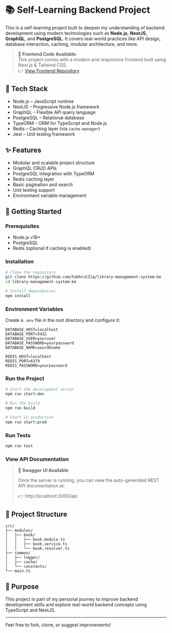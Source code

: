 # 📚 Self-Learning Backend Project

This is a self-learning project built to deepen my understanding of backend development using modern technologies such as **Node.js**, **NestJS**, **GraphQL**, and **PostgreSQL**. It covers real-world practices like API design, database interaction, caching, modular architecture, and more.

> 🔗 **Frontend Code Available**:  
> This project comes with a modern and responsive frontend built using Next.js & Tailwind CSS.  
> 👉 [View Frontend Repository](https://github.com/FakhrulZiq/library-management-system-fe)


## 🧰 Tech Stack

- Node.js – JavaScript runtime  
- NestJS – Progressive Node.js framework  
- GraphQL – Flexible API query language  
- PostgreSQL – Relational database  
- TypeORM – ORM for TypeScript and Node.js  
- Redis – Caching layer (via `cache-manager`)  
- Jest – Unit testing framework  

## ✨ Features

- Modular and scalable project structure  
- GraphQL CRUD APIs  
- PostgreSQL integration with TypeORM  
- Redis caching layer  
- Basic pagination and search  
- Unit testing support  
- Environment variable management  

## 🚀 Getting Started

### Prerequisites

- Node.js v18+  
- PostgreSQL  
- Redis (optional if caching is enabled)  

### Installation

```bash
# Clone the repository
git clone https://github.com/FakhrulZiq/library-management-system-be
cd library-management-system-be

# Install dependencies
npm install
```

### Environment Variables

Create a `.env` file in the root directory and configure it:

```env
DATABASE_HOST=localhost
DATABASE_PORT=5432
DATABASE_USER=youruser
DATABASE_PASSWORD=yourpassword
DATABASE_NAME=yourdbname

REDIS_HOST=localhost
REDIS_PORT=6379
REDIS_PASSWORD=yourpassword
```

### Run the Project

```bash
# Start the development server
npm run start:dev

# Run the build
npm run build

# Start in production
npm run start:prod
```

### Run Tests

```bash
npm run test
```


### View API Documentation

> 📘 **Swagger UI Available**
> 
> Once the server is running, you can view the auto-generated REST API documentation at:
> 
> 👉 http://localhost:3000/api

## 📁 Project Structure

```
src/
├── modules/
│   ├── book/
│   │   ├── book.module.ts
│   │   ├── book.service.ts
│   │   └── book.resolver.ts
├── common/
│   ├── logger/
│   ├── cache/
│   └── constants/
└── main.ts
```

## 📌 Purpose

This project is part of my personal journey to improve backend development skills and explore real-world backend concepts using TypeScript and NestJS.

---

Feel free to fork, clone, or suggest improvements!




